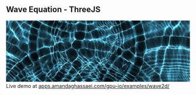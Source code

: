 ## Wave Equation - ThreeJS

![Wave Equation - ThreeJS](./main.png)  
Live demo at [apps.amandaghassaei.com/gpu-io/examples/wave2d/](https://apps.amandaghassaei.com/gpu-io/examples/wave2d/)

